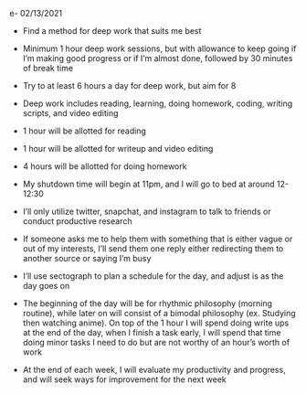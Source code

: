e- 02/13/2021
-   Find a method for deep work that suits me best
    
-   Minimum 1 hour deep work sessions, but with allowance to keep going if I’m making good progress or if I’m almost done, followed by 30 minutes of break time
    
-   Try to at least 6 hours a day for deep work, but aim for 8
    

-   Deep work includes reading, learning, doing homework, coding, writing scripts, and video editing
    
-   1 hour will be allotted for reading
    
-   1 hour will be allotted for writeup and video editing
    
-   4 hours will be allotted for doing homework
    

  

-   My shutdown time will begin at 11pm, and I will go to bed at around 12-12:30
    
-   I’ll only utilize twitter, snapchat, and instagram to talk to friends or conduct productive research
    
-   If someone asks me to help them with something that is either vague or out of my interests, I’ll send them one reply either redirecting them to another source or saying I’m busy
    
-   I’ll use sectograph to plan a schedule for the day, and adjust is as the day goes on
    
-   The beginning of the day will be for rhythmic philosophy (morning routine), while later on will consist of a bimodal philosophy (ex. Studying then watching anime). On top of the 1 hour I will spend doing write ups at the end of the day, when I finish a task early, I will spend that time doing minor tasks I need to do but are not worthy of an hour’s worth of work
    
-   At the end of each week, I will evaluate my productivity and progress, and will seek ways for improvement for the next week